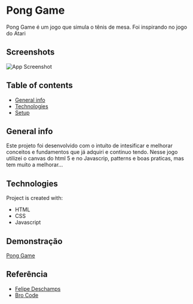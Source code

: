 # Pong Game

Pong Game é um jogo que simula o tênis de mesa. Foi inspirando no jogo do Atari


## Screenshots

![App Screenshot](https://images.prismic.io/portfoliodev/78731dd6-df3c-4bd9-8aa0-21c7275b1ded_image-pong-game.jpg?auto=compress,format)


## Table of contents
* [General info](#general-info)
* [Technologies](#technologies)
* [Setup](#setup)

## General info
Este projeto foi desenvolvido com o intuíto de intesificar e melhorar conceitos e 
fundamentos que já adquiri e continuo tendo.
Nesse jogo utilizei o canvas do html 5 e no Javascrip, patterns e boas praticas, mas tem muito a melhorar...

## Technologies
Project is created with:
* HTML
* CSS
* Javascript


## Demonstração

[Pong Game](https://pong-game-michel.vercel.app/)


## Referência

 - [Felipe Deschamps](https://www.youtube.com/watch?v=0sTfIZvjYJk&list=PLMdYygf53DP5SVQQrkKCVWDS0TwYLVitL)
 - [Bro Code](https://www.youtube.com/watch?v=AiFqApeurqI&pp=ugMICgJwdBABGAE%3D)